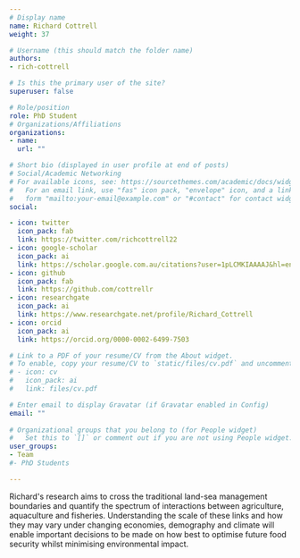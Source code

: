 ```yaml
---
# Display name
name: Richard Cottrell
weight: 37

# Username (this should match the folder name)
authors:
- rich-cottrell

# Is this the primary user of the site?
superuser: false

# Role/position
role: PhD Student
# Organizations/Affiliations
organizations:
- name: 
  url: ""

# Short bio (displayed in user profile at end of posts)
# Social/Academic Networking
# For available icons, see: https://sourcethemes.com/academic/docs/widgets/#icons
#   For an email link, use "fas" icon pack, "envelope" icon, and a link in the
#   form "mailto:your-email@example.com" or "#contact" for contact widget.
social:

- icon: twitter
  icon_pack: fab
  link: https://twitter.com/richcottrell22
- icon: google-scholar
  icon_pack: ai
  link: https://scholar.google.com.au/citations?user=1pLCMKIAAAAJ&hl=en
- icon: github
  icon_pack: fab
  link: https://github.com/cottrellr
- icon: researchgate
  icon_pack: ai
  link: https://www.researchgate.net/profile/Richard_Cottrell
- icon: orcid
  icon_pack: ai
  link: https://orcid.org/0000-0002-6499-7503

# Link to a PDF of your resume/CV from the About widget.
# To enable, copy your resume/CV to `static/files/cv.pdf` and uncomment the lines below.  
# - icon: cv
#   icon_pack: ai
#   link: files/cv.pdf

# Enter email to display Gravatar (if Gravatar enabled in Config)
email: ""
  
# Organizational groups that you belong to (for People widget)
#   Set this to `[]` or comment out if you are not using People widget.  
user_groups:
- Team
#- PhD Students

---
```


Richard's research aims to cross the traditional land-sea management boundaries and quantify the spectrum of interactions between agriculture, aquaculture and fisheries. Understanding the scale of these links and how they may vary under changing economies, demography and climate will enable important decisions to be made on how best to optimise future food security whilst minimising environmental impact.